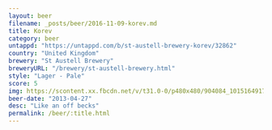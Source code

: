 ```yaml
---
layout: beer
filename: _posts/beer/2016-11-09-korev.md
title: Korev
category: beer
untappd: "https://untappd.com/b/st-austell-brewery-korev/32862"
country: "United Kingdom"
brewery: "St Austell Brewery"
breweryURL: "/brewery/st-austell-brewery.html"
style: "Lager - Pale"
score: 5
img: https://scontent.xx.fbcdn.net/v/t31.0-0/p480x480/904084_10151649174363745_1551458446_o.jpg?_nc_cat=108&_nc_ohc=nKloy20I3pcAQlWV9T-dhRyv4cjH9qcPl6zg4WgKz55vtovinjxMX6DUw&_nc_ht=scontent.xx&oh=f31e8f54e42e8cd15efbb04de573dd4f&oe=5E88679A
beer-date: "2013-04-27"
desc: "Like an off becks"
permalink: /beer/:title.html
---
```

